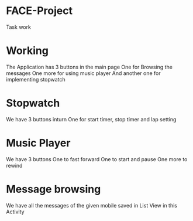# FACE-Project
Task work 
# Working
The Application has 3 buttons in the main page
One for Browsing the messages
One more for using music player
And another one for implementing stopwatch

# Stopwatch
We have 3 buttons inturn
One for start timer, stop timer and lap setting

# Music Player
We have 3 buttons 
One to fast forward
One to start and pause
One more to rewind

# Message browsing 
We have all the messages of the given mobile saved in List View in this Activity
